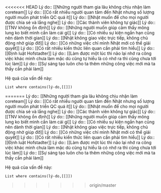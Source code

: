 <<<<<<< HEAD
Lý do:: [[Những người tham gia lâu không chịu nhận làm coreteam]]
Lý do:: [[Có rất nhiều người quan tâm đến Nhật nhưng số lượng người muốn phát triển QC quá ít]]
Lý do:: [[Nhật muốn để cho mọi người được chia sẻ và lắng nghe]]
Lý do:: [[Các thành viên không tự giác]]
Lý do:: [[TNV không ổn định]]
Lý do:: [[Những người muốn giúp cảm thấy mông lung ko biết mình cần làm cái gì]]
Lý do:: [[Có nhiều sự kiện ngắn hạn cũng nên dành thời gian]]
Lý do:: [[Nhật không giao việc trực tiếp, không chủ động nhờ giúp đỡ]]
Lý do:: [[Có những việc chỉ mình Nhật mới có thể giải quyết]]
Lý do:: [[Có rất nhiều kiến thức liên quan cần phải tìm hiểu]]
Lý do:: [[Định luật Hofstadter]]
Lý do:: [[Làm được một lúc thì não lại nhớ ra công việc khác mình chưa làm mặc dù cũng tự hiểu là có nhớ ra thì cũng chưa tới lúc làm]]
Lý do:: [[Sự sáng tạo luôn cho ta thêm những công việc mới mà ta thấy cần phải làm]]

Hệ quả của vấn đề này:
```dataview
List where contains(lý-do,[[]])
```



=======
Lý do:: [[Những người tham gia lâu không chịu nhận làm coreteam]]
Lý do:: [[Có rất nhiều người quan tâm đến Nhật nhưng số lượng người muốn phát triển QC quá ít]]
Lý do:: [[Nhật muốn để cho mọi người được chia sẻ và lắng nghe]]
Lý do:: [[Các thành viên không tự giác]]
Lý do:: [[TNV không ổn định]]
Lý do:: [[Những người muốn giúp cảm thấy mông lung ko biết mình cần làm cái gì]]
Lý do:: [[Có nhiều sự kiện ngắn hạn cũng nên dành thời gian]]
Lý do:: [[Nhật không giao việc trực tiếp, không chủ động nhờ giúp đỡ]]
Lý do:: [[Có những việc chỉ mình Nhật mới có thể giải quyết]]
Lý do:: [[Có rất nhiều kiến thức liên quan cần phải tìm hiểu]]
Lý do:: [[Định luật Hofstadter]]
Lý do:: [[Làm được một lúc thì não lại nhớ ra công việc khác mình chưa làm mặc dù cũng tự hiểu là có nhớ ra thì cũng chưa tới lúc làm]]
Lý do:: [[Sự sáng tạo luôn cho ta thêm những công việc mới mà ta thấy cần phải làm]]

Hệ quả của vấn đề này:
```dataview
List where contains(lý-do,[[]])
```



>>>>>>> origin/master
 